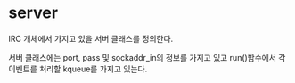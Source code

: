 # server
IRC 개체에서 가지고 있을 서버 클래스를 정의한다.

서버 클래스에는 port, pass 및 sockaddr_in의 정보를 가지고 있고
run()함수에서 각 이벤트를 처리할 kqueue를 가지고 있는다.
